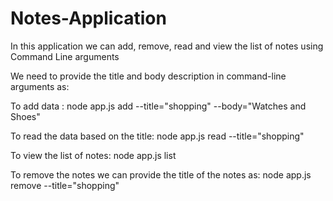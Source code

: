 # Notes-Application
In this application we can add, remove, read and view the list of notes using Command Line arguments

We need to provide the title and body description in command-line arguments as:

To add data : node app.js add --title="shopping" --body="Watches and Shoes"

To read the data based on the title: node app.js read --title="shopping"

To view the list of notes: node app.js list

To remove the notes we can provide the title of the notes as: node app.js remove --title="shopping"
